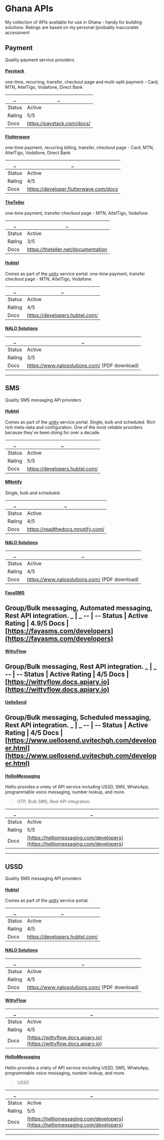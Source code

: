 # Ghana APIs
My collection of APIs available for use in Ghana - handy for building solutions. Ratings are based on my personal (probably inaccurate) accessment

## Payment
Quality payment service providers 

#### [Paystack](https://paystack.com/)
one-time, recurring, transfer, checkout page and multi-split payment - Card, MTN, AitelTigo, Vodafone, Direct Bank

_ | _ 
-- | --
Status | Active
Rating | 5/5
Docs | https://paystack.com/docs/

#### [Flutterwave](https://flutterwave.com/gh/)
one-time payment, recurring billing, transfer, checkout page - Card, MTN, AitelTigo, Vodafone, Direct Bank

_ | _ 
-- | --
Status | Active
Rating | 4/5
Docs | https://developer.flutterwave.com/docs

#### [TheTeller](https://theteller.net/)
one-time payment, transfer checkout page - MTN, AitelTigo, Vodafone

_ | _ 
-- | --
Status | Active
Rating | 3/5
Docs | https://theteller.net/documentation

#### [Hubtel](https://hubtel.com)
Comes as part of the [unity](https://unity.hubtel.com) service portal. one-time payment, transfer checkout page - MTN, AitelTigo, Vodafone

_ | _ 
-- | --
Status | Active
Rating | 4/5
Docs | https://developers.hubtel.com/

 #### [NALO Solutions](https://www.nalosolutions.com/)
 
_ | _ 
-- | --
Status | Active
Rating | 3/5
Docs | https://www.nalosolutions.com/ (PDF download)


---


## SMS
 Quality SMS messaging API providers
 
 #### [Hubtel](https://hubtel.com)
 Comes as part of the [unity](https://unity.hubtel.com) service portal. Single, bulk and scheduled. Rich rich meta-data and configuration. One of the most reliable providers because they've been doing for over a decade.

_ | _ 
-- | --
Status | Active
Rating | 5/5
Docs | https://developers.hubtel.com/


#### [MNotify](https://www.mnotify.com/)
Single, bulk and scheduled.

_ | _ 
-- | --
Status | Active
Rating | 4/5
Docs | https://readthedocs.mnotify.com/

#### [NALO Solutions](https://www.nalosolutions.com/)
 
_ | _ 
-- | --
Status | Active
Rating | 4/5
Docs | https://www.nalosolutions.com/ (PDF download)

#### [FayaSMS](https://fayasms.com/)
Group/Bulk messaging, Automated messaging, Rest API integration.
_ | _ 
-- | --
Status | Active
Rating | 4.9/5
Docs | [https://fayasms.com/developers](https://fayasms.com/developers)
---

#### [WittyFlow](https://wittyflow.com/)
Group/Bulk messaging, Rest API integration.
_ | _ 
-- | --
Status | Active
Rating | 4/5
Docs | [https://wittyflow.docs.apiary.io](https://wittyflow.docs.apiary.io)
---

#### [UelloSend](https://www.uellosend.uvitechgh.com/)
Group/Bulk messaging, Scheduled messaging, Rest API integration.
_ | _ 
-- | --
Status | Active
Rating | 4/5
Docs | [https://www.uellosend.uvitechgh.com/developer.html](https://www.uellosend.uvitechgh.com/developer.html)
---

#### [HellioMessaging](https://helliomessaging.com)
Hellio provides a vriety of API service including USSD, SMS, WhatsApp, programmable voice messaging, number lookup, and more.
> OTP, Bulk SMS, Rest API integration.

_ | _ 
-- | --
Status | Active
Rating | 5/5
Docs | [https://helliomessaging.com/developers](https://helliomessaging.com/developers)
---


## USSD
 Quality SMS messaging API providers
 
 #### [Hubtel](https://hubtel.com)
 Comes as part of the [unity](https://unity.hubtel.com) service portal. 

_ | _ 
-- | --
Status | Active
Rating | 4/5
Docs | https://developers.hubtel.com/

#### [NALO Solutions](https://www.nalosolutions.com/)

_ | _ 
-- | --
Status | Active
Rating | 4/5
Docs | https://www.nalosolutions.com/ (PDF download)

#### [WittyFlow](https://wittyflow.com/)
_ | _ 
-- | --
Status | Active
Rating | 4/5
Docs | [https://wittyflow.docs.apiary.io](https://wittyflow.docs.apiary.io)


#### [HellioMessaging](https://helliomessaging.com)
Hellio provides a vriety of API service including USSD, SMS, WhatsApp, programmable voice messaging, number lookup, and more.
> USSD

_ | _ 
-- | --
Status | Active
Rating | 5/5
Docs | [https://helliomessaging.com/developers](https://helliomessaging.com/developers)
---

